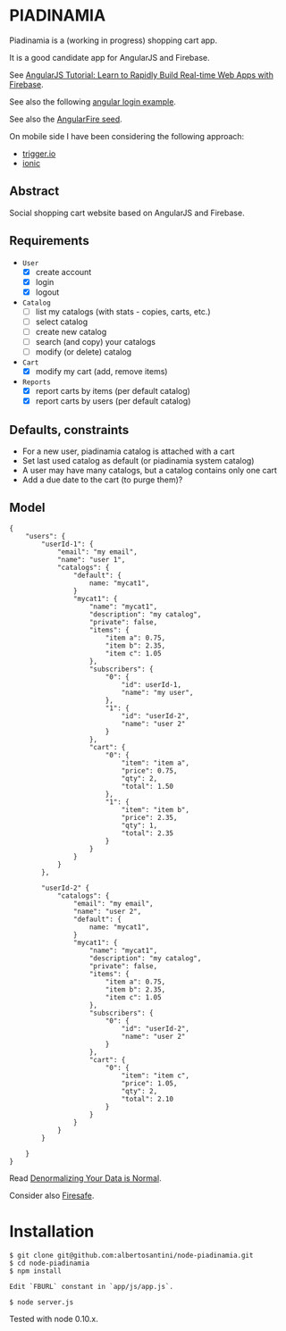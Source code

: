 PIADINAMIA
==========

Piadinamia is a (working in progress) shopping cart app.

It is a good candidate app for AngularJS and Firebase.

See [AngularJS Tutorial: Learn to Rapidly Build Real-time Web Apps with Firebase](http://www.thinkster.io/pick/eHPCs7s87O/angularjs-tutorial-learn-to-rapidly-build-real-time-web-apps-with-firebase).

See also the following [angular login example](https://github.com/mrgamer/angular-login-example).

See also the [AngularFire seed](https://github.com/firebase/angularFire-seed).

On mobile side I have been considering the following approach:
- [trigger.io](https://trigger.io/)
- [ionic](http://ionicframework.com/)

Abstract
--------

Social shopping cart website based on AngularJS and Firebase.

Requirements
------------

- `User`
    - [x] create account
    - [x] login
    - [x] logout

- `Catalog`
    - [ ] list my catalogs (with stats - copies, carts, etc.)
    - [ ] select catalog
    - [ ] create new catalog
    - [ ] search (and copy) your catalogs
    - [ ] modify (or delete) catalog

- `Cart`
    - [x] modify my cart (add, remove items)

- `Reports`
    - [x] report carts by items (per default catalog)
    - [x] report carts by users (per default catalog)

Defaults, constraints
---------------------

- For a new user, piadinamia catalog is attached with a cart
- Set last used catalog as default (or piadinamia system catalog)
- A user may have many catalogs, but a catalog contains only one cart
- Add a due date to the cart (to purge them)?

Model
-----

```
{
    "users": {
        "userId-1": {
            "email": "my email",
            "name": "user 1",
            "catalogs": {
                "default": {
                    name: "mycat1",
                }
                "mycat1": {
                    "name": "mycat1",
                    "description": "my catalog",
                    "private": false,
                    "items": {
                        "item a": 0.75,
                        "item b": 2.35,
                        "item c": 1.05
                    },
                    "subscribers": {
                        "0": {
                            "id": userId-1,
                            "name": "my user",
                        },
                        "1": {
                            "id": "userId-2",
                            "name": "user 2"
                        }
                    },
                    "cart": {
                        "0": {
                            "item": "item a",
                            "price": 0.75,
                            "qty": 2,
                            "total": 1.50
                        },
                        "1": {
                            "item": "item b",
                            "price": 2.35,
                            "qty": 1,
                            "total": 2.35
                        }
                    }
                }
            }
        },

        "userId-2" {
            "catalogs": {
                "email": "my email",
                "name": "user 2",
                "default": {
                    name: "mycat1",
                }
                "mycat1": {
                    "name": "mycat1",
                    "description": "my catalog",
                    "private": false,
                    "items": {
                        "item a": 0.75,
                        "item b": 2.35,
                        "item c": 1.05
                    },
                    "subscribers": {
                        "0": {
                            "id": "userId-2",
                            "name": "user 2"
                        }
                    },
                    "cart": {
                        "0": {
                            "item": "item c",
                            "price": 1.05,
                            "qty": 2,
                            "total": 2.10
                        }
                    }
                }
            }
        }

    }
}
```

Read [Denormalizing Your Data is Normal](https://www.firebase.com/blog/2013-04-12-denormalizing-is-normal.html).

Consider also [Firesafe](https://github.com/tomlarkworthy/firesafe).

Installation
============

    $ git clone git@github.com:albertosantini/node-piadinamia.git
    $ cd node-piadinamia
    $ npm install

    Edit `FBURL` constant in `app/js/app.js`.

    $ node server.js

Tested with node 0.10.x.
